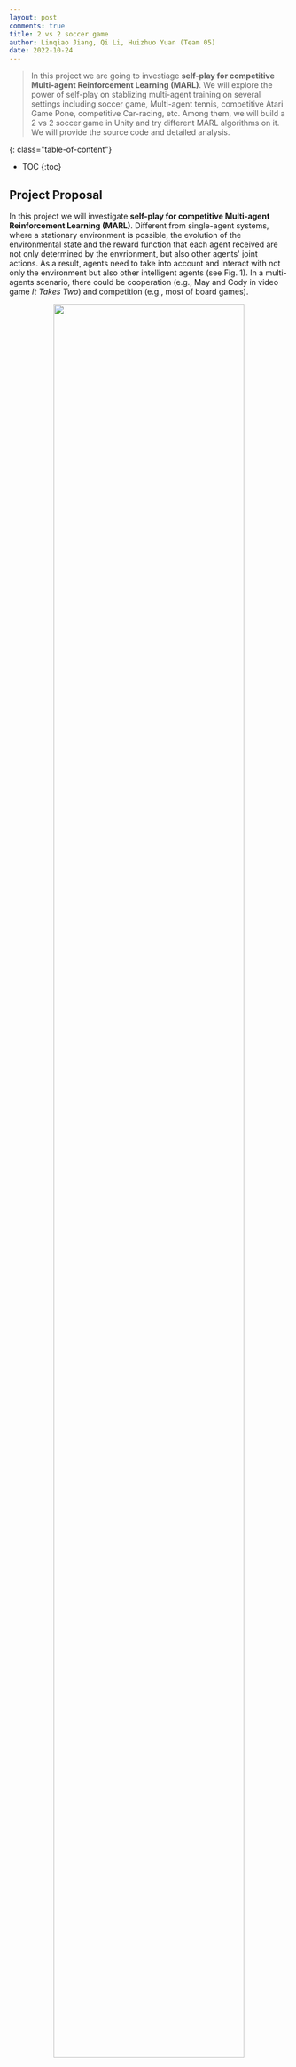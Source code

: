 ```yaml
---
layout: post
comments: true
title: 2 vs 2 soccer game
author: Linqiao Jiang, Qi Li, Huizhuo Yuan (Team 05)
date: 2022-10-24
---
```



> In this project we are going to investiage **self-play for competitive Multi-agent Reinforcement Learning (MARL)**. We will explore the power of self-play on stablizing multi-agent training on several settings including soccer game, Multi-agent tennis, competitive Atari Game Pone, competitive Car-racing, etc. Among them, we will build a 2 vs 2 soccer game in Unity and try different MARL algorithms on it. We will provide the source code and detailed analysis.

<!--more-->
{: class="table-of-content"}
* TOC
{:toc}

## Project Proposal 

In this project we will investigate **self-play for competitive Multi-agent Reinforcement Learning (MARL)**. Different from single-agent systems, where a stationary environment is possible, the evolution of the environmental state and the reward function that each agent received are not only determined by the envrionment, but also other agents' joint actions. As a result, agents need to take into account and interact with not only the environment but also other intelligent agents (see Fig. 1). In a multi-agents scenario, there could be cooperation (e.g., May and Cody in video game *It Takes Two*) and competition (e.g., most of board games).

<figure align="center">
  <img width="90%" src="../../../assets/images/team05/MARL.png">
  <figcaption>Fig 1. Single-agent vs Multi-agent [1].</figcaption>
</figure>

Competitive multi-agent algorithms are widely applicable, with particular intest in a variety of board, sports, or computer games including Chess, Mahjong, Soccer, Starcraft, etc. However, training agents to perform complex tasks requires high complexity of the environment, which is in general hard to achieve in regular training environments. Self-play is a concept that can be dated back to TD-gammon and has been explored to fit real tasks in AlphaGo, Dota2, etc. In a self-play game, the opponent agent are providing sufficient diversified responses, which resolves the issue of the lack of complexity in the environment. Moreover, the opponent agent are providing the trained agent with the right curriculum to learn.

More specifically, in this post, our main target is to implement a toy 2 vs 2 soccer game in Unity (as shown in Fig. 2) and investigate the performance of self-play. In this game, there are two teams with two agents in each. The goal is to get the ball into the opponent's goal while preventing the ball from entering own goal.

<figure align="center">
  <img width="80%" src="../../../assets/images/team05/soccer.png">
  <figcaption>Fig 2. 2 vs 2 soccer game in Unity [2].</figcaption>
</figure>


To achive this, we are going to firstly build up the soccer environment in Unity [2]. Then we plan to create a 1 vs 1 soccer game to investigate the behaviors of competition. After the 1 vs 1 scenario works, we will handle the 2 vs 2 soccer game which involves cooperation too.

## Challenges and Solving the Problem

A challenge that we are facing in training the two-soccer game is that we need to train more than one brain at a time, e.g. in the soccer game setting, there is a goalie that needs a defensive brain, and a striker that needs an offensive brain. So we need different reward functions to train different controllers. By enabling the multi-brain training feature in the ML-Agents toolkit of Unity, we are building our algorithms based on not only a two-player setting, but also each player has two brains present. After training, we get one neural network model for each brain, that further enables mixing and matching different hyper parameters.

In the video, it shows an example of a trained two-player two-brain agents on soccer game. During the training, the goalie’s reward is given such that it losses score when the ball is in the gate and the striker’s reward is set such that it gains score 1 when the ball gets in the other side. Thus, we can observe different behaviors lead by different brains. For example, the goalie always stays around the gate, it moves fast towards the preceding direction of the ball when the ball is near the gate, and stays mostly still when the ball is far away. On the other hand, the behavior of the striker is more complicated and is more challenging to train, the striker interacts frequently with both the goalie and the striker of the other side.

Another challenge we are facing is alongside the cooperation of the two brains, how to train the adversarial between two-players, we propose to experiment on using the self-play technique to enhance the performance. We will analyze how the two-brain setting affects the training, as well as how the self-play affects the training.

## Relavant Papers and Methodology

We plan to implement some of the below **MARL algorithms** [3] and analyse their behaivors:

- Self-play
  - [Emergent complexity via multi-agent competition](https://arxiv.org/pdf/1710.03748.pdf) [15]

- Independent Learning
  - [QMIX: Monotonic Value Function Factorisation for Deep Multi-Agent Reinforcement Learning](https://arxiv.org/pdf/1803.11485.pdf) [4]
- Value Decomposition
  - [VDN：Value-Decomposition Networks For Cooperative Multi-Agent Learning](https://arxiv.org/pdf/1706.05296) [5]
  - [QMIX: Monotonic Value Function Factorisation for Deep Multi-Agent Reinforcement Learning](http://proceedings.mlr.press/v80/rashid18a/rashid18a.pdf) [6]
  - [QTRAN: Learning to Factorize with Transformation for Cooperative Multi-Agent Reinforcement Learning](https://arxiv.org/abs/1905.05408) [7]
- Policy Gradient
  - [COMA：Counterfactual Multi-Agent Policy Gradients](https://arxiv.org/abs/1705.08926) [8]
  - [MADDPG：Multi-Agent Actor-Critic for Mixed Cooperative-Competitive Environments](https://arxiv.org/pdf/1706.02275.pdf&quot;&gt;Multi-Agent) [9]
- Communication
  - [BiCNet：Multiagent Bidirectionally-Coordinated Nets: Emergence of Human-level Coordination in Learning to Play StarCraft Combat Games](https://arxiv.org/abs/1703.10069) [10]
  - [CommNet：Learning Multiagent Communication with Backpropagation](https://arxiv.org/abs/1605.07736) [11]
  - [IC3Net：Learning when to Communicate at Scale in Multiagent Cooperative and Competitive Tasks](https://arxiv.org/abs/1812.09755) [12]
  - [RIAL/RIDL：Learning to Communicate with Deep Multi-Agent Reinforcement Learning](https://arxiv.org/abs/1605.06676) [13]
- Exploration
  - [MAVEN：Multi-Agent Variational Exploration](https://arxiv.org/pdf/1910.07483) [14]




Hopefully, we can build a game environment like this:

<p align="center">
	<iframe width="618" height="473" src="https://www.youtube.com/embed/Hg3nmYD3DjQ" frameborder="0" allowfullscreen ng-show="showvideo"></iframe>
</p>

Specicfically, two team contains both a *striker* and a *goalie*, and each trained using separate reward functions and brains. Firstly, We set up the trainer as follows:


| Setting         | Detail                        | 
| --------------- | ----------------------------------------------------------- |
| Striker Goal    | Get the ball into the oppoents goal                         | 
| Goalie Goal     | Defend own goal from oppoents                               |
| Observations    | Local ray-case perception on nearby objects                 |
| Actions         | Movement and rotation in x, z plane                         |
| Striker Rewards | +1 when its team scores goal; -0.1 when oppoent scores goal | 
| Goalie Rewards  | -1 when oppoent scores goal; +0.1 when its team scores goal |

## Conclusion

We will also create a GUI to allow users to flight with RL agents, if time allows.

It is possible that some algorithms don't work well in the soccer settings. We will try to finetune the hyper-parameters and analyse why some of the algorithms fail.

By this project, we hope to provide a easy-to-use multi-agent environment and plug-and-play MARL algorithms to class and, also give detailed analysis of behaviors of MARL agents to readers.

## Other Potential Environments
- [Multi-agent tennis](https://github.com/kantologist/multiagent-sac)
- [Competitive pone](https://github.com/ucla-rlcourse/competitive-rl)
- [Competitive car-racing](https://github.com/ucla-rlcourse/competitive-rl)

## Implementation

### Environment setup

Follow the [instruction](https://github.com/Unity-Technologies/ml-agents/blob/release_19_docs/docs/Installation.md) to setup environment. Specifically, you need to:

1. Install Unity 2021.3.11f1 from [Unity Hub](https://unity3d.com/get-unity/download).
2. Clone the [repo](https://github.com/liqi0126/unity_soccer). 
3. Install `com.unity.ml-agents` and `com.unity.ml-agents.extensions` in Unity.
4. Install `ml-agents` and `torch` in conda environment.

### MARL Training

1. Download [SoccerTwo.app](https://web.cs.ucla.edu/~liqi0126/files/SoccerTwo.app.tar) and uncompress. You can also follow the instruction from [here](https://github.com/Unity-Technologies/ml-agents/blob/release_19_docs/docs/Learning-Environment-Executable.md) to build SoccerTwo.app by yourself.
2. In the github repo, run

``` 
mlagents-learn config/poca/SoccerTwos.yaml  --env=SoccerTwo --run-id=[job id]
```

3. You can edit `SoccerTwos.yaml` to try new algorithms
4. You can monitor the training process in tensorboard with `tensorboard --logdir results`.

### Testing

1. The SoccerTwos.onnx in your `results/[your job id]/` folder is the checkpoint for you MARL algorithm.
2. Follow the step [here](https://github.com/Unity-Technologies/ml-agents/blob/release_19_docs/docs/Getting-Started.md#embedding-the-model-into-the-unity-environment) to test your model performance in Unity environmnt.

## Results

### POCA

**Introduction:** 

In this project, we first provide [MA-POCA](https://arxiv.org/pdf/2111.05992.pdf) (MultiAgent POsthumous Credit Assignment), a neural network that acts as a "coach" for a whole group of agents. Since Muti-Agent game needs to be considered with functionality for training cooperative behaviors - i.e., groups of agents working towards a common goal, where the success of the individual is linked to the success of the whole group. In such a scenario, agents typically receive rewards as a group. You can give rewards to the team as a whole, and the agents will learn how best to contribute to achieving that reward. Agents can also be given rewards individually, and the team will work together to help the individual achieve those goals. During an episode, agents can be added or removed from the group, such as when agents spawn or die in a game. If agents are removed mid-episode (e.g., if teammates die or are removed from the game), they will still learn whether their actions contributed to the team winning later, enabling agents to take group-beneficial actions even if they result in the individual being removed from the game (i.e., self-sacrifice). MA-POCA can also be combined with self-play to train teams of agents to play against each other.

**Traning results:**
In the next two fitures we present our training curve of the POCA algorithm on the two-player soccer game environment. Figure 3 shows how the length of the episode is changing during training and Figure 4 shows the group cumulative rewards across the training process.


<figure align="center">
  <img width="80%" src="../../../assets/images/team05/poca_ep_len.png">
  <figcaption>Fig 3. episode length.</figcaption>
</figure>



<figure align="center">
  <img width="80%" src="../../../assets/images/team05/poca_group_cumulative_r.png">
  <figcaption>Fig 4. group cumulative reward.</figcaption>
</figure>

Finally, in this video, we demonstrate the behavior of our trained agent. We see that it follows similar behavior as the example video above. The goalie stays around the gate to defend when the ball gets close to the gate, and the striker moves intensively across the field. However, we notice that the role of the goalie and the striker is switching during an episode, meaning that sometimes the goalie moves forward to shoot. We anticipate that this is due to improper assignment of goals for the defenser and the attacker. We will try solving this issue and improving the performance in the upcoming weeks.


<p align="center">
	<iframe width="618" height="473" src="https://www.youtube.com/embed/m-LZjAXWJ5w" frameborder="0" allowfullscreen ng-show="showvideo"></iframe>
</p>


## References

1. Yang, Yaodong, and Jun Wang. “An Overview of Multi-Agent Reinforcement Learning from Game Theoretical Perspective.” ArXiv.org, 18 Mar. 2021, https://arxiv.org/abs/2011.00583. 
2. https://github.com/Unity-Technologies/ml-agents/blob/main/docs/Learning-Environment-Examples.md#soccer-twos
3. https://github.com/TimeBreaker/MARL-papers-with-code/blob/main/README.md
4. Rashid, Tabish, et al. “QMIX: Monotonic Value Function Factorisation for Deep Multi-Agent Reinforcement Learning.” ArXiv.org, 6 June 2018, https://arxiv.org/abs/1803.11485. 
5. Sunehag, Peter, et al. “Value-Decomposition Networks for Cooperative Multi-Agent Learning.” ArXiv.org, 16 June 2017, https://arxiv.org/abs/1706.05296v1. 
6. Rashid, Tabish, et al. "QMIX: Monotonic Value Function Factorisation for Deep Multi-Agent Reinforcement Learning." 2018, http://proceedings.mlr.press/v80/rashid18a/rashid18a.pdf. 
7. Son, Kyunghwan, et al. “QTRAN: Learning to Factorize with Transformation for Cooperative Multi-Agent Reinforcement Learning.” ArXiv.org, 14 May 2019, https://arxiv.org/abs/1905.05408. 
8. Foerster, Jakob, et al. “Counterfactual Multi-Agent Policy Gradients.” ArXiv.org, 14 Dec. 2017, https://arxiv.org/abs/1705.08926. 
9. Lowe, Ryan, et al. “Multi-Agent Actor-Critic for Mixed Cooperative-Competitive Environments.” ArXiv.org, 14 Mar. 2020, https://arxiv.org/abs/1706.02275. 
10. Peng, Peng, et al. “Multiagent Bidirectionally-Coordinated Nets: Emergence of Human-Level Coordination in Learning to Play Starcraft Combat Games.” ArXiv.org, 14 Sept. 2017, https://arxiv.org/abs/1703.10069. 
11. Sukhbaatar, Sainbayar, et al. “Learning Multiagent Communication with Backpropagation.” ArXiv.org, 31 Oct. 2016, https://arxiv.org/abs/1605.07736. 
12. Singh, Amanpreet, et al. “Learning When to Communicate at Scale in Multiagent Cooperative and Competitive Tasks.” ArXiv.org, 23 Dec. 2018, https://arxiv.org/abs/1812.09755. 
13. Foerster, Jakob N., et al. “Learning to Communicate with Deep Multi-Agent Reinforcement Learning.” ArXiv.org, 24 May 2016, https://arxiv.org/abs/1605.06676. 
14. Mahajan, Anuj, et al. “Maven: Multi-Agent Variational Exploration.” ArXiv.org, 20 Jan. 2020, https://arxiv.org/abs/1910.07483. 
15. Bansal T, Pachocki J, Sidor S, et al. Emergent complexity via multi-agent competition[J]. arXiv preprint arXiv:1710.03748, 2017.
